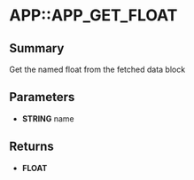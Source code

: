 # APP::APP_GET_FLOAT

## Summary
Get the named float from the fetched data block

## Parameters
* **STRING** name

## Returns
* **FLOAT**